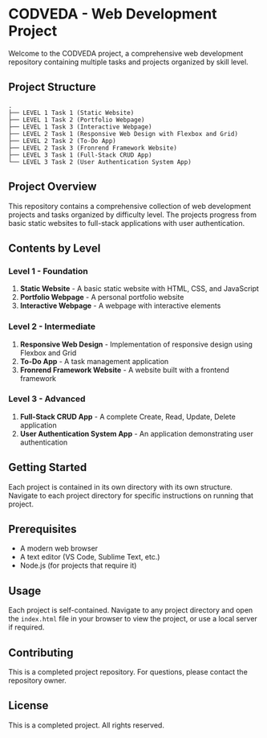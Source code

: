 # CODVEDA - Web Development Project

Welcome to the CODVEDA project, a comprehensive web development repository containing multiple tasks and projects organized by skill level.

## Project Structure

```
.
├── LEVEL 1 Task 1 (Static Website)
├── LEVEL 1 Task 2 (Portfolio Webpage)
├── LEVEL 1 Task 3 (Interactive Webpage)
├── LEVEL 2 Task 1 (Responsive Web Design with Flexbox and Grid)
├── LEVEL 2 Task 2 (To-Do App)
├── LEVEL 2 Task 3 (Fronrend Framework Website)
├── LEVEL 3 Task 1 (Full-Stack CRUD App)
└── LEVEL 3 Task 2 (User Authentication System App)
```

## Project Overview

This repository contains a comprehensive collection of web development projects and tasks organized by difficulty level. The projects progress from basic static websites to full-stack applications with user authentication.

## Contents by Level

### Level 1 - Foundation
1. **Static Website** - A basic static website with HTML, CSS, and JavaScript
2. **Portfolio Webpage** - A personal portfolio website
3. **Interactive Webpage** - A webpage with interactive elements

### Level 2 - Intermediate
1. **Responsive Web Design** - Implementation of responsive design using Flexbox and Grid
2. **To-Do App** - A task management application
3. **Fronrend Framework Website** - A website built with a frontend framework

### Level 3 - Advanced
1. **Full-Stack CRUD App** - A complete Create, Read, Update, Delete application
2. **User Authentication System App** - An application demonstrating user authentication

## Getting Started

Each project is contained in its own directory with its own structure. Navigate to each project directory for specific instructions on running that project.

## Prerequisites

- A modern web browser
- A text editor (VS Code, Sublime Text, etc.)
- Node.js (for projects that require it)

## Usage

Each project is self-contained. Navigate to any project directory and open the `index.html` file in your browser to view the project, or use a local server if required.

## Contributing

This is a completed project repository. For questions, please contact the repository owner.

## License

This is a completed project. All rights reserved.
